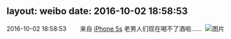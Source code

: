 layout: weibo
date: 2016-10-02 18:58:53
---
<meta name="referrer" content="no-referrer" />

2016-10-02 18:58:53  &nbsp;&nbsp;&nbsp;&nbsp;&nbsp;&nbsp; 来自 <a href="sinaweibo://customweibosource" rel="nofollow">iPhone 5s</a>
老男人们现在喝不了酒啦…… ​​​
![图片](https://ww1.sinaimg.cn/large/6d2a6003jw1f8e4k039tbj20hs0no0xl.jpg)
